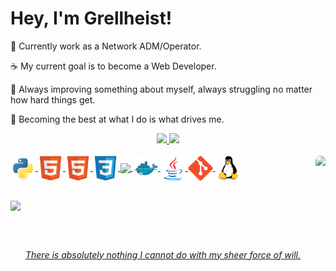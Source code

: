 # Hey, I'm Grellheist!

🐧 Currently work as a Network ADM/Operator.

☕ My current goal is to become a Web Developer.

💪 Always improving something about myself, always struggling no matter how hard things get.

🗿 Becoming the best at what I do is what drives me.


<div align="center">
  <a href="https://github.com/Grellheist">
  <img height="180em" src="https://github-readme-stats.vercel.app/api?username=grellheist&theme=tokyonight&show_icons=true&count_private=true" />
  <img height="150em" src="https://github-readme-stats.vercel.app/api/top-langs/?username=grellheist&layout=compact&theme=tokyonight" />
</div>
<div style="display: inline_block"><br>
  <img align="right" height="165" style="border-radius:50px;" src="https://streak-stats.demolab.com?user=grellheist&theme=tokyonight&hide_border=true)](https://git.io/streak-stats)" />
  <img align="center" "height="30" width="40" src="https://raw.githubusercontent.com/devicons/devicon/master/icons/python/python-original.svg"/>
  <img align="center" "height="30" width="40" src="https://raw.githubusercontent.com/devicons/devicon/master/icons/html5/html5-original.svg"/>
  <img align="center" "height="30" width="40" src="https://raw.githubusercontent.com/devicons/devicon/master/icons/html5/html5-original.svg"/>
  <img align="center" "height="30" width="40" src="https://raw.githubusercontent.com/devicons/devicon/master/icons/css3/css3-original.svg"/>
  <img align="center" "height="25" width="30" src="https://upload.wikimedia.org/wikipedia/commons/3/3a/Neovim-mark.svg"/>
  <img align="center" "height="30" width="40" src="https://raw.githubusercontent.com/devicons/devicon/master/icons/docker/docker-original.svg"/>
  <img align="center" "height="30" width="40" src="https://raw.githubusercontent.com/devicons/devicon/master/icons/java/java-original.svg"/>
  <img align="center" "height="30" width="40" src="https://raw.githubusercontent.com/devicons/devicon/master/icons/git/git-original.svg"/>
  <img align="center" "height="30" width="40" src="https://raw.githubusercontent.com/devicons/devicon/master/icons/linux/linux-original.svg"/>
  
  ##
  
  <img align="center" src="https://www.codewars.com/users/Grellheist/badges/large"><br><br>

<div>
  <br>
  <p align="center"><i>There is absolutely nothing I cannot do with my sheer force of will.</i></p>
</div>
